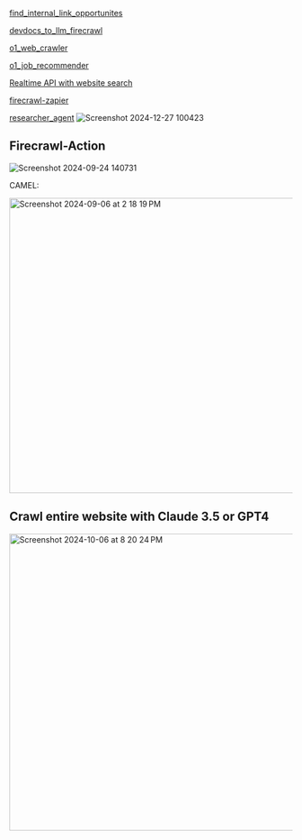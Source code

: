 [find_internal_link_opportunites](https://github.com/mendableai/firecrawl/blob/main/examples/find_internal_link_opportunites/find_internal_link_opportunites.ipynb)

[devdocs_to_llm_firecrawl](https://github.com/alexfazio/devdocs-to-llm/blob/main/devdocs_to_llm_firecrawl.ipynb)

[o1_web_crawler](https://github.com/mendableai/firecrawl/blob/main/examples/o1_web_crawler%20/o1_web_crawler.py)

[o1_job_recommender](https://github.com/mendableai/firecrawl/blob/main/examples/o1_job_recommender/o1_job_recommender.py)

[Realtime API with website search](https://x.com/nickscamara_/status/1843369585514324456)

[firecrawl-zapier](https://x.com/ericciarla/status/1846598355373134025)

[researcher_agent](https://github.com/lgesuellip/researcher_agent/tree/main)
![Screenshot 2024-12-27 100423](https://github.com/user-attachments/assets/9eb4617f-f849-47a5-9f06-772f2ca680ac)


## Firecrawl-Action

![Screenshot 2024-09-24 140731](https://github.com/user-attachments/assets/3384bb03-dd35-46ba-832c-35ccb89a5bc6)


CAMEL:

<img width="524" alt="Screenshot 2024-09-06 at 2 18 19 PM" src="https://github.com/user-attachments/assets/405c5fe9-9f07-4e9a-b4a4-ff9a9e2a1b7d">


## Crawl entire website with Claude 3.5 or GPT4

<img width="527" alt="Screenshot 2024-10-06 at 8 20 24 PM" src="https://github.com/user-attachments/assets/399736e5-b9ab-4215-bef5-bb19665c6a01">

